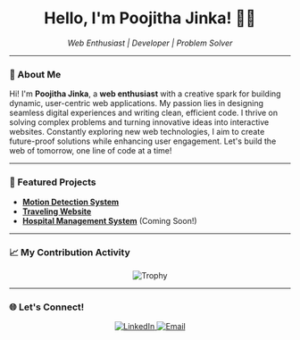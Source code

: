 <h1 align="center">Hello, I'm Poojitha Jinka! 👩‍💻</h1>
<p align="center">
  <i>Web Enthusiast | Developer | Problem Solver</i>
</p>

---

### 🚀 About Me  
Hi! I'm **Poojitha Jinka**, a **web enthusiast** with a creative spark for building dynamic, user-centric web applications. My passion lies in designing seamless digital experiences and writing clean, efficient code. I thrive on solving complex problems and turning innovative ideas into interactive websites. Constantly exploring new web technologies, I aim to create future-proof solutions while enhancing user engagement. Let's build the web of tomorrow, one line of code at a time!

---

### 📂 Featured Projects  
- [**Motion Detection System**](https://github.com/poojithajinka2003/Motion-Detection)
- [**Traveling Website**](https://github.com/poojithajinka2003/Traveling-Website)
- [**Hospital Management System**](https://github.com/poojithajinka2003/Hospital-Management-System) (Coming Soon!)

---

### 📈 My Contribution Activity  
<p align="center">
  <img src="https://github-profile-trophy.vercel.app/?username=poojithajinka2003&theme=gruvbox" alt="Trophy"/>
</p>


---

### 🌐 Let's Connect!  
<p align="center">
  <a href="https://linkedin.com/in/poojithajinka" target="_blank">
    <img src="https://img.shields.io/badge/LinkedIn-0077B5?style=for-the-badge&logo=linkedin&logoColor=white" alt="LinkedIn"/>
  </a>
  <a href="mailto:poojitha@example.com" target="_blank">
    <img src="https://img.shields.io/badge/Email-D14836?style=for-the-badge&logo=gmail&logoColor=white" alt="Email"/>
  </a>
</p>
